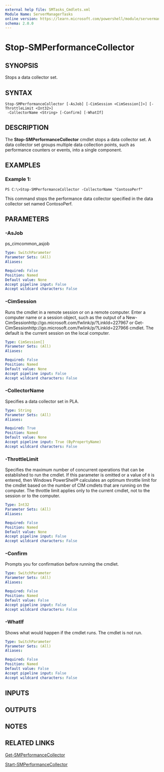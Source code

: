 ```yaml
---
external help file: SMTasks_Cmdlets.xml
Module Name: ServerManagerTasks
online version: https://learn.microsoft.com/powershell/module/servermanagertasks/stop-smperformancecollector?view=windowsserver2012-ps&wt.mc_id=ps-gethelp
schema: 2.0.0
---
```


# Stop-SMPerformanceCollector

## SYNOPSIS
Stops a data collector set.

## SYNTAX

```
Stop-SMPerformanceCollector [-AsJob] [-CimSession <CimSession[]>] [-ThrottleLimit <Int32>]
 -CollectorName <String> [-Confirm] [-WhatIf]
```

## DESCRIPTION
The **Stop-SMPerformanceCollector** cmdlet stops a data collector set.
A data collector set groups multiple data collection points, such as performance counters or events, into a single component.

## EXAMPLES

### Example 1:
```
PS C:\>Stop-SMPerformanceCollector -CollectorName "ContosoPerf"
```

This command stops the performance data collector specified in the data collector set named ContosoPerf.

## PARAMETERS

### -AsJob
ps_cimcommon_asjob

```yaml
Type: SwitchParameter
Parameter Sets: (All)
Aliases: 

Required: False
Position: Named
Default value: None
Accept pipeline input: False
Accept wildcard characters: False
```

### -CimSession
Runs the cmdlet in a remote session or on a remote computer.
Enter a computer name or a session object, such as the output of a New-CimSessionhttp://go.microsoft.com/fwlink/p/?LinkId=227967 or Get-CimSessionhttp://go.microsoft.com/fwlink/p/?LinkId=227966 cmdlet.
The default is the current session on the local computer.

```yaml
Type: CimSession[]
Parameter Sets: (All)
Aliases: 

Required: False
Position: Named
Default value: None
Accept pipeline input: False
Accept wildcard characters: False
```

### -CollectorName
Specifies a data collector set in PLA.

```yaml
Type: String
Parameter Sets: (All)
Aliases: 

Required: True
Position: Named
Default value: None
Accept pipeline input: True (ByPropertyName)
Accept wildcard characters: False
```

### -ThrottleLimit
Specifies the maximum number of concurrent operations that can be established to run the cmdlet.
If this parameter is omitted or a value of `0` is entered, then Windows PowerShell® calculates an optimum throttle limit for the cmdlet based on the number of CIM cmdlets that are running on the computer.
The throttle limit applies only to the current cmdlet, not to the session or to the computer.

```yaml
Type: Int32
Parameter Sets: (All)
Aliases: 

Required: False
Position: Named
Default value: None
Accept pipeline input: False
Accept wildcard characters: False
```

### -Confirm
Prompts you for confirmation before running the cmdlet.

```yaml
Type: SwitchParameter
Parameter Sets: (All)
Aliases: 

Required: False
Position: Named
Default value: False
Accept pipeline input: False
Accept wildcard characters: False
```

### -WhatIf
Shows what would happen if the cmdlet runs.
The cmdlet is not run.

```yaml
Type: SwitchParameter
Parameter Sets: (All)
Aliases: 

Required: False
Position: Named
Default value: False
Accept pipeline input: False
Accept wildcard characters: False
```

## INPUTS

## OUTPUTS

## NOTES

## RELATED LINKS

[Get-SMPerformanceCollector](./Get-SMPerformanceCollector.md)

[Start-SMPerformanceCollector](./Start-SMPerformanceCollector.md)



